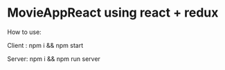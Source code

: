 # MovieAppReact using react + redux

How to use: 

Client : npm i && npm start

Server: npm i && npm run server
